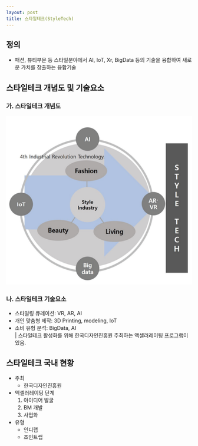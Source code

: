 ```yaml
---
layout: post
title: 스타일테크(StyleTech)
---
```


## 정의
- 패션, 뷰티부문 등 스타일분야에서 AI, IoT, Xr, BigData 등의 기술을 융합하여 새로운 가치를 창출하는 융합기술  

## 스타일테크 개념도 및 기술요소
### 가. 스타일테크 개념도
![스타일테크 개념도](/public/images/2023-03-07-style_tech_concept.png)

### 나. 스타일테크 기술요소
- 스타일링 큐레이션: VR, AR, AI  
- 개인 맞춤형 제작: 3D Printing, modeling, IoT  
- 소비 유형 분석: BigData, AI  
| 스타일테크 활성화를 위해 한국디자인진흥원 주최하는 액셀러레이팅 프로그램이 있음.  

## 스타일테크 국내 현황
- 주최
  - 한국디자인진흥원
- 액셀러레이팅 단계
  1. 아이디어 발굴
  1. BM 개발
  1. 사업화
- 유형
  - 인디랩
  - 조인트랩